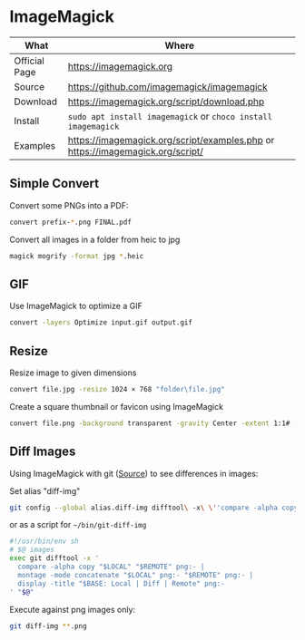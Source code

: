 # ImageMagick

| What          | Where                                                                              |
|---------------|------------------------------------------------------------------------------------|
| Official Page | <https://imagemagick.org>                                                          |
| Source        | <https://github.com/imagemagick/imagemagick>                                       |
| Download      | <https://imagemagick.org/script/download.php>                                      |
| Install       | `sudo apt install imagemagick` or `choco install imagemagick`                      |
| Examples      | <https://imagemagick.org/script/examples.php> or <https://imagemagick.org/script/> |

## Simple Convert

Convert some PNGs into a PDF:

``` sh
convert prefix-*.png FINAL.pdf
```

Convert all images in a folder from heic to jpg

``` sh
magick mogrify -format jpg *.heic
```

## GIF

Use ImageMagick to optimize a GIF

``` sh
convert -layers Optimize input.gif output.gif
```

## Resize

Resize image to given dimensions

``` sh
convert file.jpg -resize 1024 × 768 "folder\file.jpg"
```

Create a square thumbnail or favicon using ImageMagick

``` sh
convert file.png -background transparent -gravity Center -extent 1:1# -scale 32 file-32px.png
```

## Diff Images

Using ImageMagick with git ([Source](https://github.com/niedzielski/git-diff-img)) to see differences in images:

Set alias "diff-img"

``` sh
git config --global alias.diff-img difftool\ -x\ \''compare -alpha copy "$LOCAL" "$REMOTE" png:- | montage -mode concatenate "$LOCAL" png:- "$REMOTE" png:- | display -title "$BASE: Local | Diff | Remote" png:-'\'
```

or as a script for `~/bin/git-diff-img`

``` sh
#!/usr/bin/env sh
# $@ images
exec git difftool -x '
  compare -alpha copy "$LOCAL" "$REMOTE" png:- |
  montage -mode concatenate "$LOCAL" png:- "$REMOTE" png:- |
  display -title "$BASE: Local | Diff | Remote" png:-
' "$@"
```

Execute against png images only:

``` sh
git diff-img **.png
```
